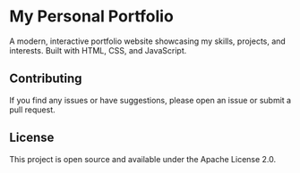 # My Personal Portfolio

A modern, interactive portfolio website showcasing my skills, projects, and interests. Built with HTML, CSS, and JavaScript.

## Contributing

If you find any issues or have suggestions, please open an issue or submit a pull request.

## License

This project is open source and available under the Apache License 2.0.
